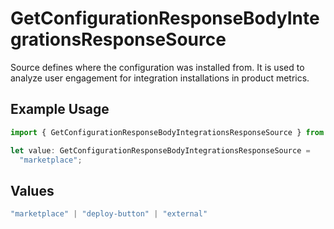 # GetConfigurationResponseBodyIntegrationsResponseSource

Source defines where the configuration was installed from. It is used to analyze user engagement for integration installations in product metrics.

## Example Usage

```typescript
import { GetConfigurationResponseBodyIntegrationsResponseSource } from "@vercel/sdk/models/operations/getconfiguration.js";

let value: GetConfigurationResponseBodyIntegrationsResponseSource =
  "marketplace";
```

## Values

```typescript
"marketplace" | "deploy-button" | "external"
```
